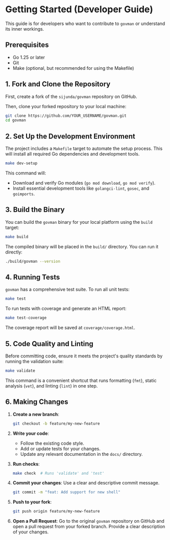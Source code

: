 # Getting Started (Developer Guide)

This guide is for developers who want to contribute to `govman` or understand its inner workings.

## Prerequisites

-   Go 1.25 or later
-   Git
-   Make (optional, but recommended for using the Makefile)

## 1. Fork and Clone the Repository

First, create a fork of the `sijunda/govman` repository on GitHub.

Then, clone your forked repository to your local machine:

```bash
git clone https://github.com/YOUR_USERNAME/govman.git
cd govman
```

## 2. Set Up the Development Environment

The project includes a `Makefile` target to automate the setup process. This will install all required Go dependencies and development tools.

```bash
make dev-setup
```

This command will:
-   Download and verify Go modules (`go mod download`, `go mod verify`).
-   Install essential development tools like `golangci-lint`, `gosec`, and `goimports`.

## 3. Build the Binary

You can build the `govman` binary for your local platform using the `build` target:

```bash
make build
```

The compiled binary will be placed in the `build/` directory. You can run it directly:

```bash
./build/govman --version
```

## 4. Running Tests

`govman` has a comprehensive test suite. To run all unit tests:

```bash
make test
```

To run tests with coverage and generate an HTML report:

```bash
make test-coverage
```
The coverage report will be saved at `coverage/coverage.html`.

## 5. Code Quality and Linting

Before committing code, ensure it meets the project's quality standards by running the validation suite:

```bash
make validate
```

This command is a convenient shortcut that runs formatting (`fmt`), static analysis (`vet`), and linting (`lint`) in one step.

## 6. Making Changes

1.  **Create a new branch**:
    ```bash
    git checkout -b feature/my-new-feature
    ```

2.  **Write your code**:
    -   Follow the existing code style.
    -   Add or update tests for your changes.
    -   Update any relevant documentation in the `docs/` directory.

3.  **Run checks**:
    ```bash
    make check  # Runs 'validate' and 'test'
    ```

4.  **Commit your changes**:
    Use a clear and descriptive commit message.
    ```bash
    git commit -m "feat: Add support for new shell"
    ```

5.  **Push to your fork**:
    ```bash
    git push origin feature/my-new-feature
    ```

6.  **Open a Pull Request**:
    Go to the original `govman` repository on GitHub and open a pull request from your forked branch. Provide a clear description of your changes.